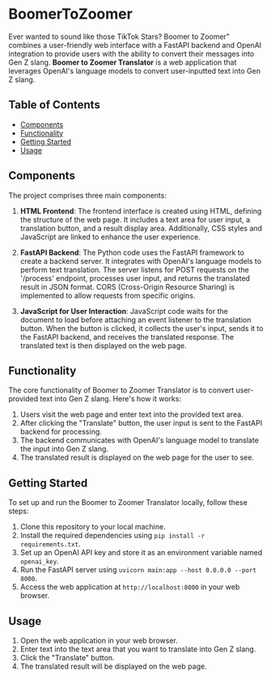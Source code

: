 
# BoomerToZoomer

Ever wanted to sound like those TikTok Stars? Boomer to Zoomer" combines a user-friendly web interface with a FastAPI backend and OpenAI integration to provide users with the ability to convert their messages into Gen Z slang. **Boomer to Zoomer Translator** is a web application that leverages OpenAI's language models to convert user-inputted text into Gen Z slang. 

## Table of Contents

- [Components](#components)
- [Functionality](#functionality)
- [Getting Started](#getting-started)
- [Usage](#usage)


## Components

The project comprises three main components:

1. **HTML Frontend**: The frontend interface is created using HTML, defining the structure of the web page. It includes a text area for user input, a translation button, and a result display area. Additionally, CSS styles and JavaScript are linked to enhance the user experience.

2. **FastAPI Backend**: The Python code uses the FastAPI framework to create a backend server. It integrates with OpenAI's language models to perform text translation. The server listens for POST requests on the '/process' endpoint, processes user input, and returns the translated result in JSON format. CORS (Cross-Origin Resource Sharing) is implemented to allow requests from specific origins.

3. **JavaScript for User Interaction**: JavaScript code waits for the document to load before attaching an event listener to the translation button. When the button is clicked, it collects the user's input, sends it to the FastAPI backend, and receives the translated response. The translated text is then displayed on the web page.

## Functionality

The core functionality of Boomer to Zoomer Translator is to convert user-provided text into Gen Z slang. Here's how it works:

1. Users visit the web page and enter text into the provided text area.
2. After clicking the "Translate" button, the user input is sent to the FastAPI backend for processing.
3. The backend communicates with OpenAI's language model to translate the input into Gen Z slang.
4. The translated result is displayed on the web page for the user to see.

## Getting Started

To set up and run the Boomer to Zoomer Translator locally, follow these steps:

1. Clone this repository to your local machine.
2. Install the required dependencies using `pip install -r requirements.txt`.
3. Set up an OpenAI API key and store it as an environment variable named `openai_key`.
4. Run the FastAPI server using `uvicorn main:app --host 0.0.0.0 --port 8000`.
5. Access the web application at `http://localhost:8000` in your web browser.

## Usage

1. Open the web application in your web browser.
2. Enter text into the text area that you want to translate into Gen Z slang.
3. Click the "Translate" button.
4. The translated result will be displayed on the web page.
